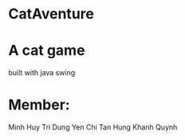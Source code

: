 # CatAventure
# A cat game
built with java swing
# Member:
Minh Huy
Tri Dung
Yen Chi
Tan Hung
Khanh Quynh

